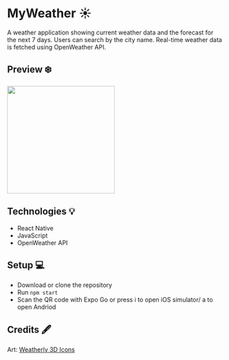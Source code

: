 # MyWeather ☀️
A weather application showing current weather data and the forecast for the next 7 days. Users can search by the city name. Real-time weather data is fetched using OpenWeather API.

## Preview ❄️
<img src="https://cdn.discordapp.com/attachments/1011065363401814099/1064214389508554883/Simulator_Screen_Shot_-_iPhone_12_-_2023-01-15_at_11.07.01.png" width="250">

## Technologies 💡
- React Native
- JavaScript
- OpenWeather API

## Setup 💻
- Download or clone the repository
- Run `npm start`
- Scan the QR code with Expo Go or press i to open iOS simulator/ a to open Andriod


## Credits 🖋
Art: [Weatherly 3D Icons](https://www.behance.net/gallery/104990647/Weatherly-3D-icons-50-weather-icons)
